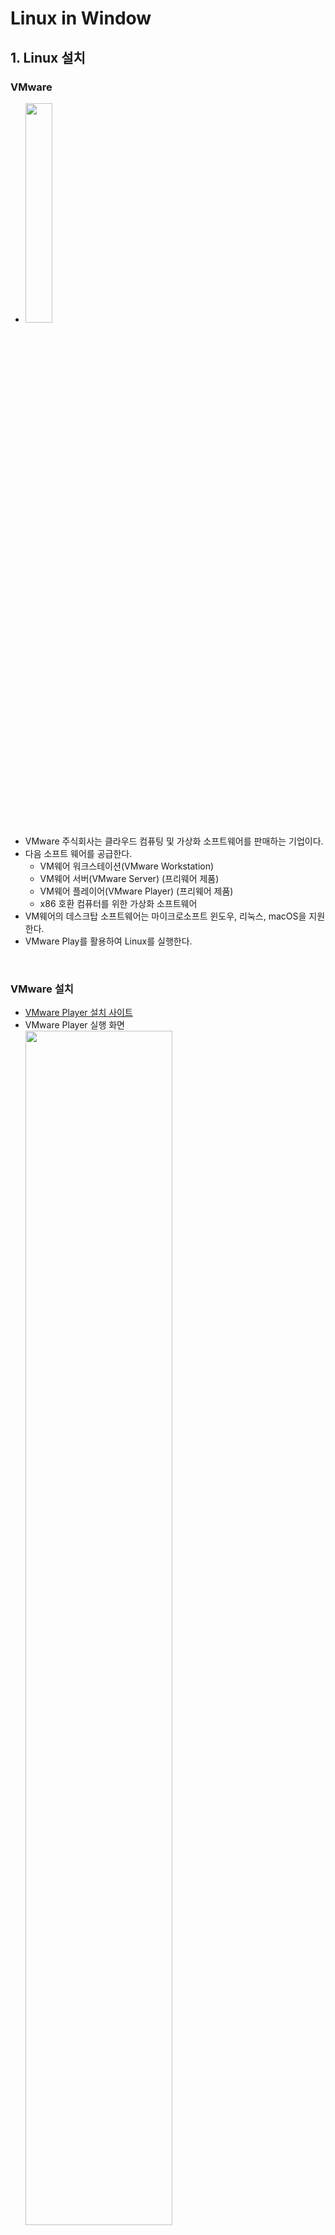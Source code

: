 # Linux in Window

## 1. Linux 설치

### VMware

- <img src="https://user-images.githubusercontent.com/66783849/190838258-9c73c73f-7660-45ae-b48f-64032e1f45f1.png" width="30%">
- VMware 주식회사는 클라우드 컴퓨팅 및 가상화 소프트웨어를 판매하는 기업이다.
- 다음 소프트 웨어를 공급한다.
  - VM웨어 워크스테이션(VMware Workstation)
  - VM웨어 서버(VMware Server) (프리웨어 제품)
  - VM웨어 플레이어(VMware Player) (프리웨어 제품)
  - x86 호환 컴퓨터를 위한 가상화 소프트웨어
- VM웨어의 데스크탑 소프트웨어는 마이크로소프트 윈도우, 리눅스, macOS을 지원한다.
- VMware Play를 활용하여 Linux를 실행한다.

<br>

### VMware 설치

- [VMware Player 설치 사이트](https://www.vmware.com/kr/products/workstation-player/workstation-player-evaluation.html)
- VMware Player 실행 화면  
  <img src="https://user-images.githubusercontent.com/66783849/190838635-11f3e829-4525-4235-98e7-978f33c8840b.png" width="70%">
- 기본적으로 재공되는 linux.ios들이 존재한다.

<br>

### Ubuntu 설치

<img src="https://user-images.githubusercontent.com/66783849/190838997-93244cf5-1daa-4a49-b1cb-275fd8628110.png" width="30%">

- Linux는 다양한 배포판이 존재한다.
  - 리눅스 베포판이란, 리눅스에서 작동하는 여러 종류의 프로그램을 꾸러미 하나로 모아놓은 것을 말한다.
  - Red Hat, CentOS, Debian, Fedora, Linux Mint, ubuntu 등등이 있다.
    - Utuntu : GNU/Linux를 근간으로 하여 사용자 편의성에 초점을 맞춰 개발된다.
    - RedHat Linux : 전 세계 Linux시장의 70~80%를 점유하고 있다.
      - CentOS Linux는 RedHat의 RHEL버전의 클론 버전으로, 무료 배포본이다.
- Ubuntu를 설치받아 VMware Player로 실행한다.
- [Ubuntu 설치 사이트](https://ubuntu.com/desktop) > Download Ubuntu > Download 를 선택하여 iso를 다운받는다.

<br><br>

## 2. VMware Player - Linux Ubuntu 실행

- VMware Player > Create a New Virtual Machine > Installer disc image file (iso): > [Browser...] 버튼 선택 > 설치한 ubuntu.iso 선택 > [Next>] > 이름 및 비밀번호 작성 > [Next>] > Machine 이름 및 경로 지정 > [Next>] > 저장공간 부여 (본인 16GB로 설정) > Setting 확인 후 [Finish]
- 지정한 Machine 이름의 Player 선택 후 Play한다.  
  <img src="https://user-images.githubusercontent.com/66783849/190839290-2ae6c52e-0760-49bc-a7a1-0dc2e38cd826.png" width="70%">
- Ubuntu가 실행이 되고, 요구하는 사항을 전부 입력하면 완료된다.  
- 설치된 Ubuntu > 메뉴 > Terminal앱을 실행하여 Terminal 창을 연다.  
  <img src="https://user-images.githubusercontent.com/66783849/190839639-86dab1b1-a015-49b0-a195-ea76f7e03170.png" width="49%"> <img src="https://user-images.githubusercontent.com/66783849/190839671-5b860f73-c6fa-4d52-bb8a-444d74e1e906.png" width="49%">

<br><br>


## 3. Linux 명령어

- 기초 명령어
  - touch : 0바이트 파일 생성, 파일의 날짜와 시간을 수정한다.
  - vi : 명령을 이용한 file 생성한다.
  - ls : 현재 위치의 파일 목록 조회
  - cd :디렉터리 이동 (Change directory)
  - pwd : 현재 작업 디렉토리의 경로를 보여준다. (print working directory)
  - mkdir : 디렉터리 생성한다. (Make Dirctory)
  - rmdir : 디렉토리를 지운다. (Remove directory)
  - rm : 파일을 삭제한다. (-r로 디렉터리 삭제) (Remove)
  - cat (Catenate) : 파일의 내용을 화면에 출력, 리다이렉션 기호('>')를 사용하여 새로운 파일 생성
  - cp : 파일 및 디렉터리를 복사한다. (Copy)
  - mv : 파일 또는 디렉터리의 이름을 바꾸거나 위치를 이동한다. (Move)
  - echo : 한 줄을 표시한다.
- 기타 명령어
  - 파일
    - file : 파일의 종류를 알아본다.
  - 명령
    - which : 명령어의 위치나 alias를 보여준다. 예) which ls -> /bin/ls
    - whereis : 명령어의 소스, 실행 파일, 메뉴얼 페이지등의 위피를 알려준다.
    - man : 로컬 시스템상에서 여러 참고 문서들을 이용하여 특정 명령이나 자원들의 메뉴얼 출력명령 (man -f ls : ls 요약 설명)
    - whatis : man page의 이름과 개요를 보여주는 명령어로, "man -f"와 같다.
    - apropos : whatis DB를 검색하여 검색하는 명령어와 관련이 있는 명령어를 간단히 설명과 보여준다.
  - 화면
    - clear : 화면 초기화
  - 문서 보기
    - head : 앞에서 n줄 보여준다.
    - tail : 뒤에서 n줄 보여준다.
    - more, less : 페이지로 문서 보기
    - wc : 텍스트 파일의 행수(-l), 단어수(-w), 문자수(-c)를 알려준다. 가장 긴 라인(-L)
    - umask : 새로운 파일이나 디렉토리 생성 시 기본 허가권 
    - nl : 각 라인에 번호를 붙여 표준출력으로 보여준다.
    - pr : 표준 출력으로 파일을 재구성하거나 쓰기 위한 명령으로 문서 파일을 양식화 하는 도구로 사용된다.
    - tac : 파일의 내용을 맨 아래 줄부터 역순으로 출력하는 명령어이다. cat의 반대버전이다.
  - 사용자
    - passwd : 유저의 페스워드를 변경한다.
    - group : 이용자가 속한 그룹들의 목록을 출력한다.
    - who : 로그인 중인 유저를 표시한다.
    - whoami : 현재의 실제 유저 ID의 유저명만을 표시한다.
    - w : 현재 로그인 중인 유저의 정보를 표시한다.
    - users : 현재 시스템을 사용하는 사용자를 표시한다.
    - hostname : 현재 설정되어 있는 호스트의 이름을 표시하거나 변경한다.
    - id : 유저의 ID 정보를 표시한다.
    - finger : 유저의 정보(로그인 정보, 실명, 터미널명, 로그인 시각 등)를 표시한다.
    - chfn : 유저의 정보를 변경한다.
    - chage : 유저 계정의 패스워드 유효기간을 설정한다.
    - gpasswd : 그룹 이용자를 설정한다.
    - newgrp : 실효 그룹 ID를 변경한다.
    - logname : 현재 사용자의 로그인 유저명을 표시한다. (root 무상관)
    - last : 유저의 로그인 이력을 출력한다.
    - lastlog : 유저의 마지막 로그인 기록을 표시한다.
    - uptime : 현재 로그인한 후의 총 시간과 시스템 사용 현황을 보여 준다.
  - 부팅
    - dmesg : 부팅시 커널에 출력되는 상태 정보를 볼 수 있도록 하는 프로그램이다.
  - 프로세스
    - ps : 현재 프로세스들의 상태를 PID(process ID)와 RP를 보여준다. 리눅스에서는 사용자, 파일, 프로세스도 번호로 관리할 수 있다. (-u, -l, -e, -f)
    - pstree : 프로세스들의 계층적인 트리구조 형태로 출력한다.
    - kill : 프로세스에 특정한 signal을 보내는 명령이다. 보통 중지시킬 수 없는 프로세스를 종료시킬 때 사용한다.
    - nice : 프로세스의 우선순위를 변경하는 명령이다. 명령으로 NI값을 설정한다.
    - killall : 같은 데몬의 여러 프로세스를 한번에 종료한다.
    - top : 현재 시스템의 프로세스 상태를 실시간으로 화면에 보여준다.
    - jobs : 백그라운드로 실행중인 프로세스나 현재 중지된 프로세스의 목록을 출력해주는 명령어
    - renice : 실행중인 프로세스의 우선순위를 변결할 때 사용하는 명령이다.
    - pidof : 실행중인 특정 프로그램의 프로세스 ID를 출력한다.
    - pkill : 특정 프로세스에 signal을 보낸다.
    - fuser : 사용중인 프로세스의 소유자를 보여주거나 신호를 보낸다.
- 중급 명령어
  - 문서 가공
    - expand : space to tab (expend -t 3 filename)
    - expand : tab to space (unexpend -t 3 filename)
    - fmt : 간단한 문서 포맷도구로 문단의 들여쓰기 중복되는 공백문자 등을 처리할 수 있다. 
    - paste : 여러 파일의 해당 라인을 합친다. (paste, paste -s, paste -d 구분자)
    - split : 하나의 파일을 여러 개의 작은 파일로 분리하는 명령어이다. 
  - 파일 이상유무
    - pwck : 패스워드 파일의 이상 유무를 체크한다.
    - grpck : 그룹 파일의 이상 유무를 체크한다.
  - 동작
    - sleep : 잠쉬 쉬게 하는 명령어
    - clock : cmos에 설정된 시간이나 값을 보여주거나 변경한다.
  - 특정 동작
    - procinfo : /proc 디렉토리의 내용을 화면에 보여준다.
  - 환경
    - env : 프로그램을 다른 환경에서 실행한다.
    - source : 현재 셸 환경에서 주어진 파일을 읽어서 실행
  - 네트워크
    - stty : 터미널 라인 설정을 변화/출력
- 고급 명령어
  - 소유자
    - chown : 파일의 소유자를 바꾼다. (이 명령은 root가 아닌경우 제약이 많다.) (change owner)
    - chgrp : 파일의 소유그룹을 변경한다.
  - 특정 동작
    - watch : 화면에 출력하지 않고 프로그램을 주기적으로 실행한다.
    - makewhatis : 새로운 매뉴얼 페이지 추가시 관련 데이터 갱신 시켜주는 명령어이다.
    - info : man 명령처럼 특정한 명령어에 대한 매뉴얼 페이지를 보여주는 명령어이다.
    - uname : 시스템의 정보를 출력해주는 명령이다.
    - rdate : 원격으로 시간을 맞추어 주는 명령어이다.
  - 동기화
    - sync : 메모리를 디스크 자료와 동기화 한다.
  - 네트워크
    - reset : 터미널을 초기화한다.
    - ifconfig : 네트워크 인터페이스를 설정된다.
    - ping : 외부 네트워크와 연결이 정상적으로 이루어졌는지 확인하는 명령이다.
    - netstat : 네트워크의 상태, routing table, 인터페이스 통계등의 상태를 출력한다.
    - ftp : 인터넷 파일 전송 프로그램이다.
    - telnet : telnet TELNET 프로토콜을 이용한 사용자 인터페이스
    - rlogin : 원격 로그인을 한다.
    - rcp : 원격 파일 복사.
  - 메시지
    - mail : 시스템 사용자간의 홈 디렉토리(또는 /var/spool/mail/’사용자계정’)의 전자우편함을 두어서 그 곳을 통해서 메시지를 주고받을 수 있는 명령이다. 
    - mesg : Write를 사용해서 들어오는 메시지 수신 여부를 확인하고 제어하는 명령이다. 

<br>

### 기본 명령어

#### **touch**

- 0바이트 파일 생성, 파일의 날짜와 시간을 수정한다.
- 사용법
  - touch filename : filename의 파일을 생성
  - touch file1 file2 file3 : 파일을 동시에 생성
  - touch -c filename : filename의 시간을 현재시간으로 갱신 (change time)
  - touch -t 202110291608 filename : filename의 시간을 날짜 정보(YYYYMMDDhhmm)로 갱신 (20211029160 => 2021.10.29.16:08)
  - touch -d '2020-09-22 10:45:30' filename : 지정한 시간으로 접근 시간, 수정 시간이 수정되고, 변경시간은 현재 시간으로 수정된다.
  - touch -r oldfile newfile  : newfile의 날짜 정보를 oldfile의 날짜 정보와 동일하게 변경
  - touch -a filename : 현 시간으로 파일의 접근 시간, 변경 시간을 수정한다.
  - touch -m filename : 파일을 생성, 수정시간을 서버 시간으로 갱신
  - touch --help : 해당 명령어의 도움말을 보여주고 실행이 종료한다.
  - touch --version : version 정보를 출력하고 실행이 종료한다.

<br>

#### **vi**

- 명령을 이용한 file 생성한다.
- 기본 사용법
  - 지정한 이름의 파일이 생성되고 vi의 명령모드로 들어간다.
  - 이때 'i'또는 'a'를 누르고 원하는 내용을 입력한다.
  - Esc키를 누르면 다시 명령모드로 복귀한다.
  - “:wq”을 입력하면 파일에 내용이 저장되고 vi가 종료된다.
- 명령모드
  - G : 파일 끝으로 이동
  - dd : 한줄 잘라내기
  - 3dd : 3줄 잘라내기
  - p : 붙여넣기
  - x : 한글자 삭제
  - dw : 단어 삭제
  - u : 실행 취소
  - o : 줄 맨 앞
  - $ : 줄 맨 뒤
- 마지막 행 모드 (ESC > :~~)
  - :w : 저장
  - :q : 종료
  - :wq : 저장 후 종료
  - :set nu : 라인번호
  - :?문자열 : 커서 위치 뒤로 문자열 찾기
  - :/문자열 : 커서 위치 앞으로 문자열 찾기

#### test 텍스트 파일 만들기 실습
- vi test : test 파일 편집기 실행
- i : 내용 편집
- "Hello, World! \엔터 Im Happy" 입력
- ESC : 명령모드
- 첫 번째 줄 커서 이동 후 dd
- 두 번째 줄 커서 이동 후 p
- "I"에 커서를 이동한 후 a를 눌러 "'"를 입력한다.
- 커서를 이동해 x를 눌러 "'m"을 지운다.
- ":wq" : 저장 및 종료
```mermaid
  flowchart TB
  B-- zz -->A_2["vi 종료"]
  A_1["vi 시작"]--->B["명령모드<br>- 커서 이동<br>- 글자/줄 삭제 복사"]
  B -- i, a --> C["입력모드<br>- 입력 내용<br>버퍼로 옮겨져<br>추가/ 삭제"]
  C -- ESC --> B
  B -- : --> D["마지막 행 모드<br>- 저장<br>- 종료"]
  D -- ESC --> B
  D -- w --> D
  D -- q, 4!, w4 --> A_2
  ```

<br>

#### **ls (List segments)**

- ls (List segments) : 현재 위치의 파일 목록 조회
  - ls -l : 파일의 상세정보
  - ls -a : 숨김 파일 표시
  - ls -t : 파일들을 생성시간순(제일 최신 것부터)으로 표시
  - ls -rt : 파일들을 생성시간순(제일 오래된 것부터)으로 표시
  - ls -f : 파일 표시 시 마지막 유형에 나타내는 파일명을 끝에 표시 ('/' : 디렉터리, '*' : 실행파일, '@' : 링크 등등,,,)
  - ls -SS : 용량순 정렬 (-SSr 오름차순, -h 용량 단위 표시)
  - 묶어서 활용 가능하다. 예) ls -al (숨김파일 포함 상세정보), ls -alSSrh (숨김파일 포함하여 용량정보 내림차순 정렬 상세정보) (폴더는 du 명령어를 통해 용량을 확인할 수 있다.)

<br>

#### **cd**

- cd (Change directory) :디렉터리 이동
  - cd [디렉터리 경로] : 이동하려는 디렉터리로 이동 (예 cd folder)
  - cd ~ : 홈 디렉터리로 이동
  - cd / : 최상위 디렉터리로 이동
  - cd . : 현재 디렉터리 
  - cd .. : 상위 디렉터리로 이동
  - cd - : 이전 경로로 이동

<br>

#### **pwd (print working directory)**

- pwd(print working directory) : 현재 작업 디렉토리의 경로를 보여준다.

<br>

#### **mkdir (Make Dirctory)**

- mkdir (Make Dirctory) : 디렉터리 생성
  - mkdir dirname : dirname이라는 디렉터리 생성
  - mkdir dir1 dir2: 한 번에 여러 개의 디렉터리 생성
  - mkdir -p dirname/sub_dirname : dirname이라는 디렉터리 생성, sub_dirname이라는 하위 디렉터리도 생성
  - mkdir -m 700 dirname : 특정 퍼미션(권한)을 갖는 디렉터리 생성 (각각 파일 소유자, 소유 그룹, 일반 사용자에게 부여) (모두에게 권한 부여 : 777)
  - 다음과 같이 활용 가능하다. (예 mkdir -p dir1 dir2/dir2-1 dir2/dir2-2 dir3/dir3-1/dir3-1-1 )

8진수 | 2진수 | 권한 | 의미
-- | -- | -- | --
0 | 0 | --- | 아무 권한 없음
1 | 1 | --x | 실행 권한만 있음
2 | 10 | -w- | 쓰기 권한만 있음
3 | 11 | -wx | 쓰기,실행 권한 있음
4 | 100 | r-- | 읽기 권한만 있음
5 | 101 | r-x | 쓰기,실행 권한 있음
6 | 110 | rw- | 읽기,쓰기 권한 있음
7 | 111 | rwx | 모든 권한 있음

<br>

#### **rmdir (remove directory)**

- rmdir (remove directory) : 디렉터리 삭제
  - rmdir dir1 : dir1이라는 디렉터리를 삭제한다.
  - rmdir dir1 dir2 : 디렉터리 다중 생성
  - rmdir -p dir1/dir2 : 상위 디렉터리도 함께 삭제된다.

<br>

#### **rm (remove)**

- rm (Remove) : 파일 삭제
  - rm file1 : file1을 삭제
  - rm -f file1 : file1을 강제 삭제
  - rm -r dir : dir 디렉터리 삭제 (디렉터리는 -r 옵션 없이 삭제 불가, 하위 내용 포함 삭제)
  - rm -i dir : 파일마다 지울지 확인한다. 
  - 예시 ) rm -ri dir1 > y > y > y > ...

<br>

#### **cat (Catenate)**

- cat (Catenate) : 파일의 내용을 화면에 출력, 리다이렉션 기호('>')를 사용하여 새로운 파일 생성
  - cat file1 : file1의 내용을 출력
  - cat file1 file2 : file1과 file2의 내용을 출력
  - cat file1 file2 | more : file1과 file2의 내용을 페이지별로 출력
  - cat file1 file2 | head : file1과 file2의 내용을 처음부터 10번째 줄까지만 출력
  - cat file1 file2 | tail : file1과 file2의 내용을 끝에서부터 10번째 줄까지만 출력
  - '>' 기호 : 기존에 있는 파일 내용을 지우고 저장
  - '>>' 기호 : 기존 파일 내용 뒤에 덧붙여서 저장
  - '<' 기호 : 파일의 데이터를 명령에 입력
  - cat file1 firle2 > file3 : file1, file2의 명령 결과를 합쳐서 file3라는 파일에 저장
  - car file4 >> file3 : file3에 file4의 내용 추가
  - cat < file1 : file1의 결과 출력
  - cat < file1 > file2 : file1의 출력 결과를 file2에 저장

#### **cp (Copy)**

- cp (Copy) : 파일 및 디렉터리 삭제
  - cp file1 file2 : file1을 file2라는 이름으로 복사
  - cp -f file1 file2 : 강제 복사 (같은 이름이 있으면 강제 붙여넣기 진행)
  - cp -i file1 file2 : 복사할 대상 파일이 이미 존재할 때 덮어 쓸 것인지를 물어본다. (interactive)
  - cp -b file file2 : 덮어쓰거나 지울 때 백업본 파일을 만든다. (file2~가 생성된다)
  - cp -p file1 file2 : 소유권 허가권 시간정보를 유지 복사
  - cp -r dir1 dir2 : 디렉터리 복사. 폴더 안의 모든 하위 경로와 파일들을 복사한다.
  - 예) cp /etc/fstab .

<br>

#### **mv (move)**

- mv : 파일 또는 디렉터리의 이름을 바꾸거나 위치를 이동한다.
  - mv old_name new_name : old_name을 new_name로 변경한다.
  - mv -f : 묻지 않고 덮어 쓴다. (force)
  - mv -i : 덮어쓸지 묻는다.
  - mv -b : 파일 지우기 전에 백업본을 만든다.
  - mv file directory : 파일을 디렉터리로 옮긴다.

<br>



### 기타 명령어

#### **which : 명령어의 위치나 alias를 보여준다. 예) which ls -> bin/ls**

<br>

#### **whereis : 명령어의 소스, 실행 파일, 메뉴얼 페이지등의 위피를 알려준다.**

<br>

#### **file : 파일의 종류를 알아본다. ( 예 file file -> file : UTF-8 Unicode text )**

<br>

#### **clear : 화면 초기화**

<br>


#### **head**

- head : 파일의 첫 부분을 보여주는 명령. 텍스트 파일 앞에서 주어진 수 만큼의 행을 보여준다. (기본 10줄)
  - head -3 file : file의 내용 3행만큼 보여준다.

<br>

#### **tail**

- tail : head와 반대로 파일을 끝자리 부분을 보여준다. 주어진 개수만큼 줄을 버여준다.
  - tail -3 file : file의 내용 뒤에서 3행만큼 보여준다.
  - tail -3 -c file : 마지막 3바이트만 출력한다.
  - tail -f file : 특정 파일의 끝 부분에 새로운 행이 추가될 경우, 실시간으로 출력한다. (log를 볼 때 유용)

<br>

#### **more**

- more : 출력을 페이지 단위로 나누어 보여준다.
  - f, SPACE : 다음 페이지를 보여준다.
  - Enter : 한줄 씩 보여준다.
  - q, Q : 종료
  - b, ^B : 이전 페이지를 보여준다.
  - /검색어 : 검색어에 해당하는 단어를 검색한다.
  - = : 현재 line을 보여준다.
  - :f : 현재 파일의 이름과 현재 line number를 보여준다.
  - 예) more TNT cptest

<br>

#### **less**

- more의 상위호환 기능이다.

#### **wc**

- wc : 텍스트 파일의 행수, 단어수, 문자수를 알려준다.

<br>

#### **passwd**

- passwd : 유저의 패스워드를 변경한다.
  - passwd user : user의 패스워드를 변경한다.
  - passwd -l player : 유저의 계정을 잠근다.
  - passwd -d player : 유저의 페스워드를 삭제한다.
  - passwd -u player : 유저 계정의 잠금 상태를 해제한다.
  - passwd -n min : 패스워드에 변경가능 기한을 설정. min : 해당 일 수
  - passwd -x max : 패스워에 유효기간을 설정. max가 지난 후 패스워드 변경을 요구한다.
  - passwd -w warn : 패스워드 유효기간이 끝나기 warn일 전부터 메시지를 표시한다.

<br>

#### **group**

- group : 이용자가 속한 그룹들의 목록을 출력한다.

<br>

#### **who**

- who : 로그인 중인 유저를 표시한다.

<br>

#### **whoami**

- whoami : 현재의 실제 유저 ID의 유저명만을 표시한다.

<br>

#### **w**

- w : 현재 로그인 중인 유저의 정보를 표시한다.
  - w : 현재시간, 시스템 가동시간, 유저수 등등을 표시한다. 유저명, 터미널명, 로그인 호스트명, 로그인 시각, 실행중인 프로세스 등의 유저 정보를 표시한다. 
  - w user : user의 정보를 표시한다.
  - w -h user : 시스템 정보를 표시하지 않는다.
  - w -s user : 로그인의 시각과 프로세스 정보를 표시하지 않는다.
  - w -f user : 리모트 호스트명을 표시하지 않는다.

<br>

#### **chmod**

- chmod : 파일에 접근, 읽기, 실행 등의 허가권을 설정한다.
  - chmod a*rw test.txt
  - chmod 700 test.txt

<br>

#### **umask**

- umask : 새로운 파일이나 디렉토리 생성 시 기본 허가권 지정과 관련된 명령어이다.
  - umask : 현재 설정값을 본다.
  - umask -S : 현재 설정값을 문자로 표기한다. (u=rwx, g=rwx, o=rx)
  - umask 0352 : 0352로 허가권을 부여한다.
  - 기본적으로 파일이 생성될 때 보통 0666이라는 허가권을 요청한다. 

<br>

#### **cal**

- cal : 달력을 보여주는 명령이다.
  - cal : 현재 시스템의 날짜가 속한 달의 달력을 보여준다.
  - cal -j : 1월 1일부터 날짜수를 계산하여 출력한다.
  - cal -y : 올해의 달력을 표시한다.
  - cal 2006 : 2006년도 달력을 버여준다.
  - cal 5 2006 : 2006년도 5월 달력을 보여준다.

<br>

#### **date**

- date : 시스템의 날짜와 시간을 표시하거나 변경한다.
  - date -s 06:44 : 현재시간 변경

<br>

#### **hostname**

- hostname : 현재 설정되어 있는 호스트의 이름을 표시하거나 변경한다.
  - hostname [호스트이름] 

<br>

#### **dmesg**

- dmesg : 부팅시 커널에 출력되는 상태 정보를 볼 수 있도록 하는 프로그램이다.


<br>

#### **ps**

- ps : 현재 프로세스들의 상태를 PID(process ID)와 RP를 보여준다. 리눅스에서는 사용자, 파일, 프로세스도 번호로 관리할 수 있다.
  - ps -a : 다른 사용자에 의해 생선된 프로세스들도 보여준다.
  - ps -u : 프로세스의 소유자에 대한 정보를 자세히 보여준다.
  - ps -l : 프로세스의 정보들을 옆으로 길게 보여준다.
  - ps -x : 터미널 컨트롤과 관련이 없는 프로세스도 보여준다.
  - ps -e : 프로세스에 관련된 환경변수 정보를 함께 출력한다.
  - ps -f : 프로세스간에 상속관계를 보여준다.

<br>

#### **kill**

- kill : 프로세스에 특정한 signal을 보내는 명령이다. 보통 중지시킬 수 없는 프로세스를 종료시킬 때 사용한다.
  - kill option -시그널번호/시그널이름ID
  - kill -l : 시그널의 종류를 나열한다.
    - 15 SIGTERM : 가능한 정산 종료시키는 시그널로써, kill의 기본 시그널이다.
    - 1 SIGHUP(HUP) : 재시작
    - 2 SIGINT(INT) : 인터럽트 실행중지 (<kbd>Ctrl</kbd> + <kbd>c</kbd>와 동일)
    - 3 QUIT : 실행중지
    - 9 SIGKILL : 강제종료
    - 18 CONT : STOP에 의해 정지된 프로세스를 다시 실행시킨다. (countinue)
    - 19 STOP : 무조건적 정지
    - 20 TSTP : 실행 정지 후 다시 실행시키기 위해 대기시키는 시그널이다.
  - kill 724 : 724번 프로세스에 15번 시그널인 SIGTERM을 보낸다.
  - kill -9 756 757 758 : pid가 756, 757, 758 프로세스를 강제 종료(SIGKILL)한다.
  - kill -KILL PID 756 757 758 : (위와 동일)
  - kill -HUP 10118 : kill -1 10118와 동일하다.
  - kill %2 : 작업번호가 2인 프로세스를 종료시킨다.


<br>

#### **pstree**

- pstree : 프로세스들의 계층적인 트리구조 형태로 출력한다.
  - pstree
  - pstree -a : 각 프로세스의 명령행 인자까지 보여준다
  - pstree -h : 현재 프로세스와 조상 프로세스를 하이라이트로 강조해서 보여준다.
  - pstree -n : PID 값으로 정렬해서 보여준다.
  - pstree -p : PID 값을 같이 보여준다.

<br>

#### **nice**

- nice : 프로세스의 우선순위를 변경하는 명령이다. 명령으로 NI값을 설정한다.
  - NI 값은 -20 ~ 19가 존재한다. 값이 작을 수록 우선순위가 높다.
  - 일반 사용자는 NI값을 증가시킬 수 밖에 없고, 루트권한자는 값을 감소시켜 우선순위를 높일 수 있다.
  - nice -값 [ProcessName]
  - nice -10 bash : bash의 NI값을 10으로 변경시킨다.

<br>

#### **man**

- man : 로컬 시스템상에서 여러 참고 문서들을 이용하여 특정 명령이나 자원들의 메뉴얼 출력명령
  - man ls : ls 명령어의 메뉴얼 페이지를 보여준다.
  - man -k keyword : keyword 키워드가 발견되는 모든 메뉴얼의 내용을 검색하여 보여준다.
  - man -f keyword : keyword 레 대한 간략한 개요와 정보를 보여준다.
  - man -w keyword : 메뉴얼 페이지의 파일 위치를 보여준다.

<br>

#### **whatis**

- whatis : man page의 이름과 개요를 보여주는 명령어로, "man -f"와 같다.

<br>

#### **apropos**

- apropos : whatis DB를 검색하여 검색하는 명령어와 관련이 있는 명령어를 간단히 설명과 보여준다.
  - apropos jpeg : jpeg와 관련된 명령어 whatis와 같이 보여준다.

<br><br>

### 중급 명령어

#### **expand**

- expand : 일반적으로 설정되어 있는 탭(Tab)의 크기(8)를 원하는 공백(space)의 수로 바꾸어 화면에 출력하다.
  - Tab을 Space로 전환시켜준다. (수정x 표준출력o)
  - Tab의 크기는 8칸이다.
  - expand -t 3 tab : tab 문서 내부의 tab을 3개의 space로 변환

<br>

#### **unexpand**

- unexpand : 스페이스의 크기를 탭으로 전환시켜준다.
  - unexpand -a filename : 행의 시작부분의 공백 뿐만 아니라 모든 공백을 변환한다.
  - unexpand -t 3 filename : 지정한 공백크기를 하나의 Tab(8칸)으로 변환한다.

<br>

#### **cut**

- cut : 데이터의 열(column)을 추출할 때 사용한다.
  - cut -c 1-2 file : file의 첫 번째 필드 부터 두 번째 필드만 문자수로 따져 출력.
  - cut -f 1-10 file : file의 첫 번째 필드 부터 열 번째 필드만 필드수로 따져 출력.
  - cut -c 1-2 -d file : 필드 구분자를 짓는다.(-d, TAB)

<br>

#### **fmt**

- fmt : 간단한 문서 포맷도구로 문단의 들여쓰기 중복되는 공백문자 등을 처리할 수 있다. 
  - fmt filename : 
  - fmt -u filename : 중복되는 공백 문자를 모두 하나로 취급한다.
  - fmt -t filename : 단락의 처음 두 라인의 들여쓰기를 원래대로 유지한다.
  - fmt -w filename : 최대 라인 폭을 설정한다. w를 생략하고 -뒤에 직접 입력해도 된다.
  - fmt -w 10 filename

<br>

#### **nl**

- nl : 각 라인에 번호를 붙여 표준출력으로 보여준다.
  - nl filename : 라인을 붙여 출력
  - nl -s'구분자' file : 라인 번호와 문자열 사이에 '구분자' 설정

<br>

#### **paste**

- paste : 여러 파일의 해당 라인을 합친다.
  - 각 라인의 해당 라인을 연속적으로 출력하고, 새로운 라인 앞에서는 탭을 삽입한다.
  - paste file1 file2 : file1의 내용과 file2의 내용을 합친다. (a   b) o, (a<br>b) x 
  - paste -d 구분자 file1 file2 : 결합하는 라인의 구분자를 지정한다. 기본 값은 TAB 문자이다.
  - paste -s file1 file2 : 한 파일의 내용을 먼저 연속적으로 출력한 후, 다음 파일을 덧 붙여 출력한다. 

<br>

#### **pr**

- pr : 표준 출력으로 파일을 재구성하거나 쓰기 위한 명령으로 문서 파일을 양식화 하는 도구로 사용된다.
  - pr fimename : 표준출력
  - pr +'n' -'c' filename : 지정한 페이지(n)부터 출력(기본 1)하고 ,열의 수(c)만큼 출력한다.
  - pr -n filename : 라인 번호를 붙인다.
  - pr -d filename : 라인 사이를 한 라인씩 띄어 출력한다.
  - pr -h filename : 각 페이지의 헤더를 명시한다.
  - pr -l 라인 filename : 페이지의 길이를 '라인'수로 지정한다. (기본 66)
  - pr -m filename : 각 파일을 열대로 합쳐서 출력한다. (최대 8라인 합치기)
  - pr -w width filename : 라인 폭을 width에 지정한 수로 설정 (기본 27)

<br>

#### **split**

- split : 하나의 파일을 여러 개의 작은 파일로 분리하는 명령어이다. 
  - newfile을 지정하지 않으면 xaa, xab... 등과 같은 형태로 저장된다.
  - split filename newfile : 기본값 1000라인 단위로 filaname파일을 분리하여 newfile에 저장한다.
  - split -b 사이즈 filename newfile : 파일을 주어진 바이트 크기로 분리한다.
  - split -c 사이즈 filename newfile : 파일을 주어진 라인 크기에 맞도록 분리한다.
  - split -l 라인 filename newfile : 파일을 주어진 라인 수 단위로 분리한다.
  - split -넘버 filename newfile : -l 옵션을 사용한 것과 동일한 역할을 한다.


<br>


#### **tac**

- tac : 파일의 내용을 맨 아래 줄부터 역순으로 출력하는 명령어이다. cat의 반대버전이다.

<br>

#### **id**

- id : 유저의 ID 정보를 표시한다.
  - 실효유저ID/실효유저명, 실효그룹ID/실효그룹명, 소속그룹ID/소속그룹명에 대한 정보를 표시한다.
  - id User : User의 ID 정보를 표시한다.

옵션 | 의미
-- | --
-u | 실효 유저 ID를 표시한다.
-g | 실효 그룹 ID를 표시한다.
-G | 소속 그룹 ID를 표시한다.
-n | ID 대신 이름을 표시한다.   -u, -g, -G 옵션과 조합해 사용한다.
-r | 실효 ID 대신 실제 ID를 표시한다.   -u, -g 옵션과 조합해 사용한다.

<br>


#### **finger**

- finger : 유저의 정보를 표시한다.
  - 로그인 정보, 실명, 터미널명, 로그인 시각 등의 정보를 출력한다.
  - finger : 현재 로그인해 있는 유저들에 대한 정보를 보여준다.
  - finger User : User의 로그인 정보를 출력한다.
  -  


<br>

#### **chfn**

- chfn : 유저의 정보를 변경한다.
  - finger 명령어를 실행했을 경우 표시되는 유저 정보를 변경한다.
  - chfn [options] [user] 

<br>

#### **chage**

- chage : 유저 계정의 패스워드 유효기간을 설정한다.

옵션 | 의미
-- | --
-l | 유저의 패스워드 만기 정보를 보여준다.
-m mindays | 패스워드를 변경한 후 다시 변경할 수 있는 최소 일수(mindays)를 설정한다.
-M maxdays | 패스워드가 유효한 최대 일수(maxdays)를 설정한다.
-W warndays | 패스워드 만기일 이전에 유저에게 경고 메시지를 보일 일수(warndays)를 설정한다.
-E expiredate | 유저의 패스워드 만기일(expiredate)을 설정한다. 지정된   날짜 이후에는 해당 계정은 잠금 상태가 된다.

<br>


#### **gpasswd**

- gpasswd : 그룹 이용자를 설정한다.
  - 그룹의 패스워드 설정, 그룹 맴버 추가/삭제 설정에 사용된다.
  - 설정된 정보는 /etc/group, etc/gshadow에 저장된다.
  - 옵션없이 실행하면 대화형식으로 그룹 패스워드를 설정한다.

<br>

#### **newgrp**

- newgrp : 실효 그룹 ID를 변경한다.
  - 유저의 실효그룹ID를 유저가 속한 다른 그룹ID로 전환하는 명령어이다.
  - newgrp [group]

<br>


#### **pwck**

- pwck : 패스워드 파일의 이상 유무를 체크한다.
  - pwck [options] [passwd-file]
  - options
    - "-r" : 읽기 전용 모드로 실행한다.

<br>

#### **grpck**

- grpck : 그룹 파일의 이상 유무를 체크한다.
  - grpck [options] [group-file]
  - options
    - "-r" : 읽기 전용 모드로 실행한다.


<br>


#### **users : 현재 시스템을 사용하는 사용자를 표시한다.**

<br>

#### **logname**

- logname : 현재 사용자의 로그인 유저명을 표시한다. (root 무상관)
  - root에 상관없이 시스템에 로그인한 사용자의 유저명을 확인할 수 있다.

<br>

#### **last**

- last : 유저의 로그인 이력을 출력한다.
  - last [options] [user]
    - options
      - "-n" : n행만을 표시한다.
      - "-f file" : 로그인 로그파일을 저장한다.
      - "-x" : 시스템 셧 다운 및 런레벨 변경 사항을 표시한다.

<br>

#### **lastlog**

- lastlog : 유저의 마지막 로그인 기록을 표시한다.
  - last [options]
    - options
      - "-u user" : user의 마지막 로그인 정보만 표시한다.
      - "-t days" : 현재 시간으로부터 정해진 날짜 이내에 로그인한 사용자에 대해서 표시한다.

<br>

#### **sleep**

- sleep : 잠쉬 쉬게 하는 명령어
  - sleep [n] : n초만큼 대기
  - 기본시간은 초단위, 분(m), 시간(h), 날짜(d)도 가능하다.
  - 예) ls; sleep 5; ls
    - ls 출력 후 5초 뒤 다시 ls 출력한다.

<br>

#### **tty**

- tty : 현재 로그인 되어 있는 터미널의 장치 이름을 알려준다.

<br>

#### **clock**

- clock : cmos에 설정된 시간이나 값을 보여주거나 변경한다.
  - clock -w : cmos의 시간을 시스템 시간으로 저장

<br>

#### **killall**

- killall : 같은 데몬의 여러 프로세스를 한번에 종료한다.
  - killall [options] [프로세스명]
  - killall -w : 시그널을 받은 프로세스들이 종료될 때 까지 기다린다.
  - 예) killall httpd : Apache 웹서버 데몬을 모두 종료한다.
  - 예) killall -HUP httpd : httpd 데문을 다시 실행시킨다.

<br>

#### **top**

- top : 현재 시스템의 프로세스 상태를 실시간으로 화면에 보여준다.
  - top -l : 프로세스의 번호를 추가하여 보여준다.

<br>

#### **jobs**

- jobs : 백그라운드로 실행중인 프로세스나 현재 중지된 프로세스의 목록을 출력해주는 명령어
  - jobs -l : 프로세스 번호를 추가해서 보여준다.

<br>

#### **fg**

- fg : 백그라운드 프로세스를 포그라운드 프로세스로 전환하는 명령어이다.
  - fg %작업번호
  - 예) fg %2 : 작업번호 2번을 포그라운드로 전환한다.


<br>

#### **bg**

- bg : 포그라운드프로세스를 백그라운드 작업으로 전환하는 명령이다.
  - bg %작업번호
  - 프로세스를 실행한 후 <kbd>Ctrl</kbd>+<kbd>z</kbd>키를 눌러 작업을 잠시 중지시킨 후에 bg명령어를 이용하여 작업을 백그라운드로 보낼 수 있다.

<br>

#### **renice**

- renice : 실행중인 프로세스의 우선순위를 변결할 때 사용하는 명령이다.
  - 프로세스와 그 소유자와 루트 권한자만이 명령을 내릴 수 있다.
  - 명형도 NI값을 부여함으로써 수선순위가 변경되며, nice와 같이 -21~19 사이의 값을 부여한다.
  - renice options 값 PID
    - options
      - -r : 그룹의 ID 지정
      - -u : 사용자 ID 지정
      - -p : 프로세스 ID 지정

<br>

#### **nohup**

- nohup : 사용자가 로그아웃하거나 터미널 창을 닫아도 해당 프로세스를 백그라운드로 작업될 수 있도록 해주는 명령어이다.
  - nohup [명령]

<br>

#### **pidof**

- pidof : 실행중인 특정 프로그램의 프로세스 ID를 출력한다.
  - pidof 프로그램명
  - 예) pidof httpd

<br>

#### **uptime**

- uptime : 현재 로그인한 후의 총 시간과 시스템 사용 현황을 보여 준다.

<br>



#### **procinfo**

- procinfo : /proc 디렉토리의 내용을 화면에 보여준다.

<br>

#### **echo**

- echo : 한 줄을 표시한다.
  - echo -n wow : 마지막에 개행문자 없이 wow를 출력한다.
  - echo -e wom : 문자열에서 다음 백슬래시로 이스테이프된 문자의 번역을 하도록 한다.

<br>

#### **env**

- env : 프로그램을 다른 환경에서 실행한다.
  - env[-]  [-i] [-u   name] [--ignore-environment] [--unset=name] [--help] [--version] [name=값]... [명령 [인수...]] 
  - [options]
    - -u : 만약 존재한다면 환경으로부터 name 변수를 제거한다.
    - -i, - : 상속된 환경을 무시하고 텅 빈 환경에서 시작한다.

<br>

#### **source**

- source : 현재 셸 환경에서 주어진 파일을 읽어서 실행
  - source filename : 파일을 읽어서 실행한다.

<br>

#### **stty**

- stty : 터미널 라인 설정을 변화/출력
  - stty [-a,--all,-g,--help,--save,--version] 


<br>

#### **pkill**

- pkill : 특정 프로세스에 signal을 보낸다.
  - pkill [-signal] [-fnvx] [-P ppid,...] [-g pgrp,...]  [-s sid,...] [-u euid,...] [-U uid,...] [-G  gid,...] [-t term,...] [pattern] 


<br>

### 고급 명령어

#### **chown**

- chown : 파일의 소유자를 바꾼다. (이 명령은 root가 아닌경우 제약이 많다.) (change owner)
  - chown [options] [newowner] file(s)
    - [options]
      - -R : 서브 디렉토리까지 설정된다.

<br>

#### **chgrp**

- chgrp : 파일의 소유그룹을 변경한다.
  - chown [option] newgorup file(s)
    - [options]
      - -R : 서브 디렉토리까지 설정된다.


<br>

#### **watch**

- watch : 화면에 출력하지 않고 프로그램을 주기적으로 실행한다.
  - watch [-dhv] [-n  <seconds>]  [--differences[=cumulative]] [--help] [--interval=<seconds>] [--version] <command> 
    - [options]
      - -n : 인터벌을 주기로 프로그램을 실행시킨다.


<br>

#### **sync**

- sync : 메모리를 디스크 자료와 동기화 한다.

<br>


#### **reset**

- reset : 터미널을 초기화한다.
  - reset [-IQVqrs] [-] [-e ch] [-i ch] [-k ch]  [-m  mapping]  [terminal] 

<br>

#### **ifconfig**

- ifconfig : 네트워크 인터페이스를 설정된다.
  - ifconfig [ interface ] 
  - ifconfig eth0 : Eth0로 지정된 네트워크 장치의 IP address, NetMask, Broadcast 등의 정보를 출력한다.
  - ifconfig eth0 down : 현재 장동중인 네트워크 장치 eth0를 중지한다.
  - ifconfig eth0 210.119,33,193 netmask 255.255.255.0 up
    - IP address를 210.119.33.193로 부여하고, Netmask 는 255.255.255.0을 사용하도록 eth0을 활성화


<br>

#### **ping**

- ping : 외부 네트워크와 연결이 정상적으로 이루어졌는지 확인하는 명령이다.
  - ping -b 192.168.1.255 : Broadcast에 packet을 전송한다.
  - ping -c 3 192.168.0.1 : Host에 packet를 3번 전송한다.
  - ping -i 2 192.168.10.12 : Host에 packet을 전송하되, 간격은 2초에 한 번씩으로 설정한다.

<br>

#### **netstat**

- netstat : 네트워크의 상태, routing table, 인터페이스 통계등의 상태를 출력한다.
  - [options]
    - -r : routing table을 출력한다.
    - -i : 모든 네트워크 인터페이스 정보를 출력한다.
    - -n : 주소를 숫자로 출력한다.
    - -p : PID와 프로그램 이름을 출력한다.
    - -ㅣ : listening 상태인 소켓 정보만 출력한다.
    - -a : listening & non listening 소켓 모두 출력한다.
    - -u : udp 프로토콜을 사용하는 소켓만 출력한다.
    - -t : tcp 프로토콩을 사용하는 소켓만 출력한다.
    - netstat -vattcp : 프로토콜을 사용하는 서비스들과 그 상태를 출력한다.
    - netstat -vauudp : 프로토콜을 사용하는 서비스들과 그 상태를 출력한다.
    - netstat –taptcp : 프로토콜을 사용하는 서브스들과 그 상태, PID, 프로그램 이름정보를 출력한다.
    - netstat –rn : route –n 명령과 비슷한 결과를 출력

<br>

#### **ftp**

- ftp : 인터넷 파일 전송 프로그램이다.
  - ftp [-pinegvd] [host] 
  - 예) ftp ubilab.sunmoon.ac.kr

<br>

#### **telnet**

- telnet : telnet TELNET 프로토콜을 이용한 사용자 인터페이스 
  - telnet [-d] [-a] [-n  추적파일] [-e escape문자] [[-l 사용자ID] 호스트 [포트]] 
  - 예) telnet ubilab.sunmoon.ac.kr

<br>

#### **rlogin**

- rlogin : 원격 로그인을 한다.
  - rlogin [-8EKLdx] [-e char] [-l username] host 
  - -l : 다른 id를 사용하여 로그인하기 위해서는 -l 옵션을 사용한다.

<br>

#### **rcp**

- rcp : 원격 파일 복사
  - rcp [-px] file1 file2 
  - rcp [-px] [-r] file ... directory 
  - [options]
    - -p : 원본 파일의 변경날짜와 모드를 유지하여 복사한다.
    - -x : 호스트 간의 모든 정보 전달을 DES 암호화한다.
    - -r : 디렉토리 내의 하위 디렉토리와 파일을 로컬 시스템으로 복사한다.
    - -D : 지정한 포트로 접속한다.


<br>

#### **fuser**

- fuser : 사용중인 프로세스의 소유자를 보여주거나 신호를 보낸다.
  - fuser [option] 디렉토리명 
  - [options]
    - -V : fuser 명령의 버전을 보여준다.
    - -l : fuser 명령에서 사용하는 시그널목록을 보여준다.
    - -v : 프로세스를 PID, USER, ACCESS, COMMAND 등의 형식으로 보여준다.
    - -k : KILL 시그널을 보낸다.
    - -m : 특정파일, 마운트된 파일시스템, 블록장치 등에게 신호를 보낼 때 k옵션과 같이 쓰인다.


<br>

#### **makewhatis : 새로운 매뉴얼 페이지 추가시 관련 데이터 갱신 시켜주는 명령어이다.**

<br>

#### **info**

- info : man 명령처럼 특정한 명령어에 대한 매뉴얼 페이지를 보여주는 명령어이다.
  - 제공되지 않는 명령어도 존재한다.
  - 예) info mkdir

<br>

#### **uname**

- uname : 시스템의 정보를 출력해주는 명령이다.
  - OS의 버전이나 vender, machine type등을 알 수 있다. 
  - [Opetions]
    - ‐m : 시스템의 hardware이름을 알려준다. arch명령과 같다.
    - ‐n : 네트워크상의 nodename을 알려준다. 일반적으로 호스트 네임을 말한다.
    - ‐r : OS의 release를 알려준다.
    - ‐s : 시스템 이름을 알려준다. 옵션 없이 실행시킨 것과 같다.
    - ‐p : 프로세서의 타입을 알려준다.
    - ‐v : OS의 버전을 알려준다. 커널의 생성날짜이다.
    - ‐a : 위의 모든 정보를 보여준다.

<br>

#### **rdate**

- rdate : 원격으로 시간을 맞추어 주는 명령어이다.
  - 다른 서버의 시간을 참조하여 표준시간으로 설정하는 명령이다. 
  - 이 명령어는 해당서버의 NTP(Network Time Protocol)서버시간을 참조한다. 
  - rdate option 원격지 서버
  - [options]
    - -p : 원격지서버의 시간을 출력해준다.
    - -s : 원격지서버의 시간을 시스템의 시간으로 설정한다.
  - 예) rdate -s time.bora.net


<br>

#### **mail**

- mail : 시스템 사용자간의 홈 디렉토리(또는 /var/spool/mail/’사용자계정’)의 전자우편함을 두어서 그 곳을 통해서 메시지를 주고받을 수 있는 명령이다. 
  - mail [option] [IDs] (여러개 아이디 가능) 
    - [options]
      - -r : [메시지 번호]	메일을 보낸 사람에게 답장을 쓴다.
      - -d : [메시지 번호]	메일을 삭제한다.
      - -n : 다음차례의 메일을 보여준다.
      - -q : 메일확인상태에서 빠져 나온다.
      - -pre : 메일상태를 확인한 뒤 /user/spool/mail로 보낸다.
      - -s : 파일이름	메일의 내용을 파일로 저장한다.
      - -visual : 메일의 내용을 편집하여 저장할 때 사용한다. vi 편집기를 사용할 수 있다.
  - main 전송 : "mail freedom" > 내용 입력
  - main 입력시 메일 확인을 할 수 있다.


<br>

#### **mesg**

- mesg : Write를 사용해서 들어오는 메시지 수신 여부를 확인하고 제어하는 명령이다. 
  - mesg [n/y]
  - mesg n : 비수신 상태
  - mesgis n : 현대 상태는 메시지 비수신 상태이다.
  - mesg y : 수신 상태
  - mesgis y : 현대 상태는 메시지 수신 상태이다.

<br>

#### ** **

<br>

#### ** **

<br>

#### ** **

<br>

#### ** **

<br>

## 4. Linux 파일과 디렉토리

- 파일 경로
  - 파일 경로는 루트 디렉터리인(절대경로) "/"에서 시작하여 특정 파일이나 디렉터리를 표시한다.
  - 홈 디렉터리 : 일반 사용자가 자신만의 파일들을 관리하기 위해 사용하는 디렉터리("~")이다.
    - 홈 디렉터리는 "echo $HOME"명령을 입력하여 확인한다.
- 디렉터리 작업
  - 명령은 다음 방법을 통해 입력된다.
    - $ 명령 [옵션] [인수]
      - 명령 : 수행하고자 하는 UNIX 명령
      - 옵션 : 명령 수행에 필요한 선택사항
      - 인수 : 명령을 수행하는데 필요한 정보
  - 현재 디렉터리 : "pwd"명령어를 통해 확인한다.
  - 디렉터리 변경 : "cd"명령어를 통해 변경한다.
  - 특수 경로
    - "." : 현재 작업 디렉터리
    - ".." : 상위 작업 디렉터리
    - "~" : 사용자 홈 디렉터리
- 디렉터리 내용 확인
  - 현재 디렉터리 내용 확인은 "ls" 명령어를 통해 이루어진다.
    - ls file : 파일 이름이나 디렉터리의 내용을 확인한다.
      - -F : 파일의 타입을 표시
      - -l : 파일의 크기 및 권한에 대한 정보 표시
      - -a : "."을 포함한 파일까지 모두 출력
      - -R : 하위 디렉터리의 내용을 제귀적으로 호출
  - 사용 권한
    - r : 읽기 권한
    - w : 쓰기 권한
    - x : 실행 권한
    - \- : 해당 권한 없음
  - 메뉴얼 페이지 사용은 "man"을 통해 이루어진다.
    - man ls : ls 명령에 대한 메뉴얼 페이지를 출력
    - man -k calendar : calendar와 관련된 명령어 출력
- 파일 링크 관리
  - "In"을 통해 파일의 링크를 생성한다.
    - In /etc/passwd passwd : /etc/passwd 파일을 passwd로 링크시킨다.
  - 하드링크
    - 하나의 파일에 여러 개의 링크를 생성한다.
    - 존재하지 않는 파일에 대해 심볼릭링크 파일을 작성할 수 없다.
    - 연결되어 있는 파일이 어떤 파일인지 알기 어렵다.
    - 같은 파일 시스템간에서만 작성할 수 있다.
      - ls -i unix : unix 파일의 아이노드를 확인한다. (8913092)
      - In unix linux : unix 파일에 대해 하드링크 작성
      - ls -i uinx linux : 두 파일의 아이노드가 같음을 확인한다. (8913092)
  - 심볼릭 링크(Symbolic link)
    - 파일에 또 다른 이름이 부여하지만, 하드링크처럼 아이노드에 링크되지 않는다.
    - 존재하지 않는 파일에 대해 심볼릭 링크 파일을 작성할 수 있다.
    - 커널에 의해 처리된다.
    - 연결되어 있는 파일을 찾기 쉽다.
    - 다른 파일 시스템간에 작성할 수 있다.
      - In -s car pen : car 라는 파일에 대해 심볼릭 링크 작성
      - ls -i car pen : 아이노드 번호가 다르다.
- 사용자권한 자동 부여
  - 사용자가 파일을 만들면 자동으로 파일의 접근권한이 부여된다.
  - 파일 작성 마스크("mask")를 사용하여 접근권한을 수정한다.

## 5. Linux 사용권한과 시스템 보호

- 파일 사용 권한
  - Unix 시스템은 멀티유저 시스템이다.
  - 한 사용자의 사용이 다른 사용자에게 피해가 되지 않도록 보호장치를 마련해 놓았다.
    - 읽기 권한 : 파일 또는 디렉터리의 내용을 볼 수 있다.
    - 쓰기 권한 : 파일 내용 수정 또는 디렉터리 내 새파일 생성 가능하다.
    - 실행 권한 : 파일을 실행 또는 디렉터리로 이동할 수 있다.
  - "chmod"를 통해 파일 사용권한을 설정할 수 있다.
    - chmod u+wx linux
    - chmod a-x linux

################ ppt 26~

###

# 참조

- Linux 종류
  - https://www.leafcats.com/186
  - https://hanamon.kr/%EB%A6%AC%EB%88%85%EC%8A%A4%EB%8A%94-%EB%AC%B4%EC%97%87%EC%9D%B4%EA%B3%A0-%EC%9A%B0%EB%B6%84%ED%88%AC%EB%8A%94-%EB%AC%B4%EC%97%87%EC%9D%B8%EA%B0%80/
